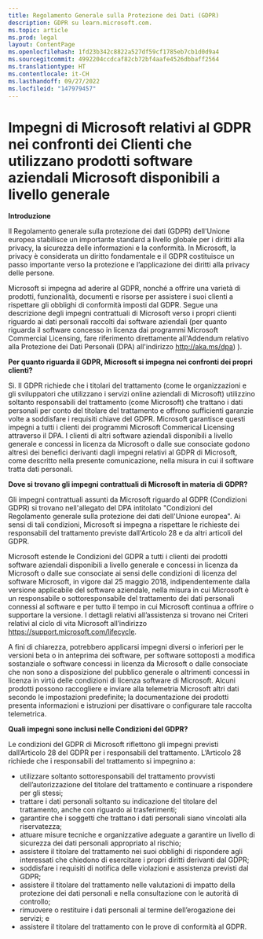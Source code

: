 ```yaml
---
title: Regolamento Generale sulla Protezione dei Dati (GDPR)
description: GDPR su learn.microsoft.com.
ms.topic: article
ms.prod: legal
layout: ContentPage
ms.openlocfilehash: 1fd23b342c8822a527df59cf1785eb7cb1d0d9a4
ms.sourcegitcommit: 4992204ccdcaf82cb72bf4aafe4526dbbaff2564
ms.translationtype: HT
ms.contentlocale: it-CH
ms.lasthandoff: 09/27/2022
ms.locfileid: "147979457"
---
```

# <a name="microsofts-gdpr-commitments-to-customers-of-our-generally-available-enterprise-software-products"></a>Impegni di Microsoft relativi al GDPR nei confronti dei Clienti che utilizzano prodotti software aziendali Microsoft disponibili a livello generale

**Introduzione**

Il Regolamento generale sulla protezione dei dati (GDPR) dell'Unione europea stabilisce un importante standard a livello globale per i diritti alla privacy, la sicurezza delle informazioni e la conformità. In Microsoft, la privacy è considerata un diritto fondamentale e il GDPR costituisce un passo importante verso la protezione e l’applicazione dei diritti alla privacy delle persone.     

Microsoft si impegna ad aderire al GDPR, nonché a offrire una varietà di prodotti, funzionalità, documenti e risorse per assistere i suoi clienti a rispettare gli obblighi di conformità imposti dal GDPR. Segue una descrizione degli impegni contrattuali di Microsoft verso i propri clienti riguardo ai dati personali raccolti dai software aziendali (per quanto riguarda il software concesso in licenza dai programmi Microsoft Commercial Licensing, fare riferimento direttamente all'Addendum relativo alla Protezione dei Dati Personali (DPA) all'indirizzo http://aka.ms/dpa) ).

**Per quanto riguarda il GDPR, Microsoft si impegna nei confronti dei propri clienti?**

Sì. Il GDPR richiede che i titolari del trattamento (come le organizzazioni e gli sviluppatori che utilizzano i servizi online aziendali di Microsoft) utilizzino soltanto responsabili del trattamento (come Microsoft) che trattano i dati personali per conto del titolare del trattamento e offrono sufficienti garanzie volte a soddisfare i requisiti chiave del GDPR. Microsoft garantisce questi impegni a tutti i clienti dei programmi Microsoft Commerical Licensing attraverso il DPA. I clienti di altri software aziendali disponibili a livello generale e concessi in licenza da Microsoft o dalle sue consociate godono altresì dei benefici derivanti dagli impegni relativi al GDPR di Microsoft, come descritto nella presente comunicazione, nella misura in cui il software tratta dati personali.

**Dove si trovano gli impegni contrattuali di Microsoft in materia di GDPR?**

Gli impegni contrattuali assunti da Microsoft riguardo al GDPR (Condizioni GDPR) si trovano nell'allegato del DPA intitolato "Condizioni del Regolamento generale sulla protezione dei dati dell'Unione europea". Ai sensi di tali condizioni, Microsoft si impegna a rispettare le richieste dei responsabili del trattamento previste dall'Articolo 28 e da altri articoli del GDPR. 

Microsoft estende le Condizioni del GDPR a tutti i clienti dei prodotti software aziendali disponibili a livello generale e concessi in licenza da Microsoft o dalle sue consociate ai sensi delle condizioni di licenza del software Microsoft, in vigore dal 25 maggio 2018, indipendentemente dalla versione applicabile del software aziendale, nella misura in cui Microsoft è un responsabile o sottoresponsabile del trattamento dei dati personali connessi al software e per tutto il tempo in cui Microsoft continua a offrire o supportare la versione. I dettagli relativi all’assistenza si trovano nei Criteri relativi al ciclo di vita Microsoft all’indirizzo https://support.microsoft.com/lifecycle.

A fini di chiarezza, potrebbero applicarsi impegni diversi o inferiori per le versioni beta o in anteprima dei software, per software sottoposti a modifica sostanziale o software concessi in licenza da Microsoft o dalle consociate che non sono a disposizione del pubblico generale o altrimenti concessi in licenza in virtù delle condizioni di licenza software di Microsoft. Alcuni prodotti possono raccogliere e inviare alla telemetria Microsoft altri dati secondo le impostazioni predefinite; la documentazione dei prodotti presenta informazioni e istruzioni per disattivare o configurare tale raccolta telemetrica.

**Quali impegni sono inclusi nelle Condizioni del GDPR?**

Le condizioni del GDPR di Microsoft riflettono gli impegni previsti dall’Articolo 28 del GDPR per i responsabili del trattamento.  L’Articolo 28 richiede che i responsabili del trattamento si impegnino a:

-   utilizzare soltanto sottoresponsabili del trattamento provvisti dell’autorizzazione del titolare del trattamento e continuare a rispondere per gli stessi;
-   trattare i dati personali soltanto su indicazione del titolare del trattamento, anche con riguardo ai trasferimenti;
-   garantire che i soggetti che trattano i dati personali siano vincolati alla riservatezza;
-   attuare misure tecniche e organizzative adeguate a garantire un livello di sicurezza dei dati personali appropriato al rischio;
-   assistere il titolare del trattamento nei suoi obblighi di rispondere agli interessati che chiedono di esercitare i propri diritti derivanti dal GDPR;
-   soddisfare i requisiti di notifica delle violazioni e assistenza previsti dal GDPR;
-   assistere il titolare del trattamento nelle valutazioni di impatto della protezione dei dati personali e nella consultazione con le autorità di controllo; 
-   rimuovere o restituire i dati personali al termine dell’erogazione dei servizi; e
-   assistere il titolare del trattamento con le prove di conformità al GDPR.
